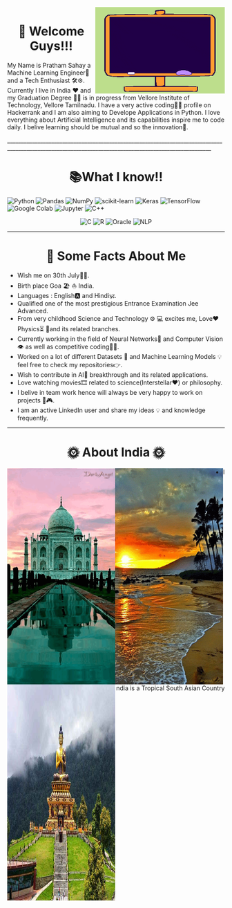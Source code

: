 <img align ="right" img width="300" height="200" src="https://github.com/pratham12s/pratham12s/blob/main/gif-1.gif" />
<h1 align ="center">👋 Welcome Guys!!!</h1>
<p> My Name is Pratham Sahay a Machine Learning Engineer🤖 and a Tech Enthusiast 🛠⚙. Currently I live in India ❤ and  my Graduation Degree 👨‍🎓 is in progress from Vellore Institute of Technology, Vellore Tamilnadu. I have a very active coding👨‍💻 profile on Hackerrank and I am also aiming to Develope Applications in Python. I love everything about Artificial Intelligence and its capabilities inspire me to code daily. I belive learning should be mutual and so the innovation🚀.</p> 
________________________________________________________________________________________________________________________________________________________
<h1 align ="center">📚What I know!!</h1>
<p>
<img alt="Python" src="https://img.shields.io/badge/python%20-%233776AB.svg?&style=for-the-badge&logo=python&logoColor=white"/> <img alt="Pandas" src="https://img.shields.io/badge/pandas%20-%23150458.svg?&style=for-the-badge&logo=pandas&logoColor=white"/> <img alt="NumPy"
src="https://img.shields.io/badge/NumPy%20-%23013243.svg?&style=for-the-badge&logo=NumPy&logoColor=white"/> <img alt="scikit-learn" src="https://img.shields.io/badge/scikit%20learn%20-%23F7931E.svg?&style=for-the-badge&logo=scikit-learn&logoColor=white"/> <img alt="Keras" 
src="https://img.shields.io/badge/Keras%20-%23D00000.svg?&style=for-the-badge&logo=Keras&logoColor=white"/> <img alt="TensorFlow" src="https://img.shields.io/badge/TensorFlow%20-%23FF6F00.svg?&style=for-the-badge&logo=TensorFlow&logoColor=white" /> <img alt="Google Colab" src="https://img.shields.io/badge/google%20colab%20-%23F9AB00.svg?&style=for-the-badge&logo=google-colab&logoColor=white" /> <img alt="Jupyter" src="https://img.shields.io/badge/Jupyter%20-%23F37626.svg?&style=for-the-badge&logo=jupyter&logoColor=white" /> <img alt="C++" 
src="https://img.shields.io/badge/c++%20-%2300599C.svg?&style=for-the-badge&logo=c%2B%2B&ogoColor=white"/> <p align ="center"><img alt="C"
src="https://img.shields.io/badge/c%20-%2300599C.svg?&style=for-the-badge&logo=c&logoColor=white"/> <img alt="R"
src="https://img.shields.io/badge/r-%23276DC3.svg?&style=for-the-badge&logo=r&logoColor=white"/> <img alt="Oracle" 
src ="https://img.shields.io/badge/oracle%20-%23F00000.svg?&style=for-the-badge&logo=oracle&logoColor=white" /> <img alt="NLP" 
src ="https://img.shields.io/badge/-NLP%20%20%20-lightgrey?style=flat-square" /></p></p>

___________________________________________________________________________________________________________________________________________________________

<h1 align ="center"> 📝 Some Facts About Me </h1>
<ul>
  <li> Wish me on 30th July🍰🎊.</li>
  <li> Birth place Goa 🏖 ⛵ India.</li>
  <li> Languages : English🅰 and Hindi🕉.</li>
  <li> Qualified one of the most prestigious Entrance Examination Jee Advanced.</li>
  <li> From very childhood Science and Technology ⚙ 💻 excites me, Love❤ Physics⏳ 📐and its related branches.</li>
  <li> Currently working in the field of Neural Networks🧠 and Computer Vision 👁 as well as competitive coding👨‍💻.</li>
  <li> Worked on a lot of different Datasets 🧾 and Machine Learning Models 💡 feel free to check my repositories👉.</li>
  <li> Wish to contribute in AI🤖 breakthrough and its related applications.</li>
  <li> Love watching movies🎞 related to science(Interstellar❤) or philosophy.</li>
  <li> I belive in team work hence will always be very happy to work on projects 🧩🎮.</li>
  <li> I am an active LinkedIn user and share my ideas 💡 and knowledge frequently.
</ul>

_____________________________________________________________________________________________________________________________________________________________


<h1 align ="center"> 🌞 About India 🌞 </h1>
<img align ="left" img width="250" height="500" src="https://github.com/pratham12s/pratham12s/blob/main/tajmahalin_VN7XOdnk.gif" /><img align ="left" img width="250" height="500" src="https://github.com/pratham12s/pratham12s/blob/main/giphy%20(1).gif" /><img align ="left" img width="250" height="500" src="https://github.com/pratham12s/pratham12s/blob/main/budhha%20india.jpg" />
<ul align ="right">
  <li> India is a Tropical South Asian Country</li>
</ul>







